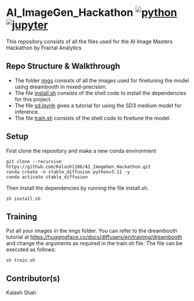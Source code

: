 # AI_ImageGen_Hackathon [![python](https://img.shields.io/badge/Python-3.9-3776AB.svg?style=flat&logo=python&logoColor=white)](https://www.python.org) [![jupyter](https://img.shields.io/badge/Jupyter-Lab-F37626.svg?style=flat&logo=Jupyter)](https://jupyterlab.readthedocs.io/en/stable)
This repository consists of all the files used for the AI Image Masters Hackathon by Fractal Analytics

## Repo Structure & Walkthrough
- The folder [imgs](https://github.com/Kalash1106/AI_ImageGen_Hackathon/tree/main/imgs) consists of all the images used for finetuning the model using dreambooth in mixed-precision.
- The file [install.sh](https://github.com/Kalash1106/AI_ImageGen_Hackathon/blob/main/install.sh) consists of the shell code to install the dependencies for this project.
- The file [sd.ipynb](https://github.com/Kalash1106/AI_ImageGen_Hackathon/blob/main/sd.ipynb) gives a tutorial for using the SD3 medium model for inference.
- The file [train.sh](https://github.com/Kalash1106/AI_ImageGen_Hackathon/blob/main/train.sh) consists of the shell code to finetune the model.

## Setup
First clone the repository and make a new conda environment
```
git clone --recursive https://github.com/Kalash1106/AI_ImageGen_Hackathon.git
conda create -n stable_diffusion python=3.11 -y
conda activate stable_diffusion
```

Then install the dependencies by running the file install.sh.
```
sh install.sh
```

## Training
Put all your images in the imgs folder. You can refer to the dreambooth tutorial at https://huggingface.co/docs/diffusers/en/training/dreambooth and change the arguments as required in the train.sh file. The file can be executed as follows:
```
sh train.sh
```
## Contributor(s)
Kalash Shah
